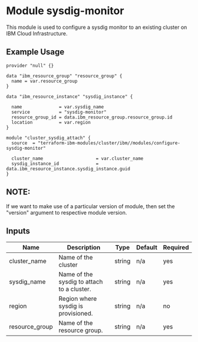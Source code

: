 # Module sysdig-monitor

This module is used to configure a sysdig monitor to an existing cluster on IBM Cloud Infrastructure.

## Example Usage
```
provider "null" {}

data "ibm_resource_group" "resource_group" {
  name = var.resource_group
}

data "ibm_resource_instance" "sysdig_instance" {

  name              = var.sysdig_name
  service           = "sysdig-monitor"
  resource_group_id = data.ibm_resource_group.resource_group.id
  location          = var.region
}

module "cluster_sysdig_attach" {
  source  = "terraform-ibm-modules/cluster/ibm//modules/configure-sysdig-monitor"

  cluster_name                    = var.cluster_name
  sysdig_instance_id              = data.ibm_resource_instance.sysdig_instance.guid
}
```
## NOTE: 

If we want to make use of a particular version of module, then set the "version" argument to respective module version.

<!-- BEGINNING OF PRE-COMMIT-TERRAFORM DOCS HOOK -->
## Inputs

| Name                              | Description                                           | Type   | Default | Required |
|-----------------------------------|-------------------------------------------------------|--------|---------|----------|
| cluster\_name                     | Name of the cluster                                   | string | n/a     | yes      |
| sysdig\_name                      | Name of the sysdig to attach to a cluster.            | string | n/a     | yes      |
| region                            | Region where sysdig is provisioned.                   | string | n/a     | no       |
| resource\_group                   | Name of the resource group.                           | string | n/a     | yes      |

<!-- END OF PRE-COMMIT-TERRAFORM DOCS HOOK -->


